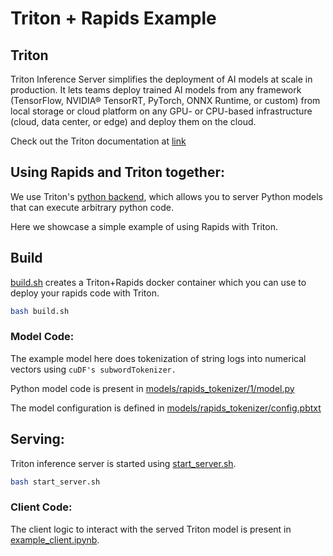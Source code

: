 # Triton + Rapids Example

## Triton
Triton Inference Server simplifies the deployment of AI models at scale in production. It lets teams deploy trained AI models from any framework (TensorFlow, NVIDIA® TensorRT, PyTorch, ONNX Runtime, or custom) from local storage or cloud platform on any GPU- or CPU-based infrastructure (cloud, data center, or edge) and deploy them on the cloud. 

Check out the Triton documentation at [link](https://github.com/triton-inference-server/server/blob/r21.04/README.md#documentation)

## Using Rapids and Triton together:

We use Triton's [python backend](https://github.com/triton-inference-server/python_backend), which allows you to server Python models that can execute arbitrary python code. 

Here we showcase a simple example of using Rapids with Triton.

## Build 

[build.sh](build.sh) creates a Triton+Rapids docker container which you can use to deploy your rapids code with Triton.  

```bash
bash build.sh
```


### Model Code:
The example model here does tokenization of string logs into numerical vectors using `cuDF's subwordTokenizer.`  

Python model code is present in [models/rapids_tokenizer/1/model.py](models/rapids_tokenizer/1/model.py)

The model configuration is defined in [models/rapids_tokenizer/config.pbtxt](models/rapids_tokenizer/config.pbtxt)


## Serving:
Triton inference server is started using [start_server.sh](start_server.sh). 

```bash
bash start_server.sh
```


### Client Code:
The client logic to interact with the served Triton model is present in [example_client.ipynb](example_client.ipynb). 
